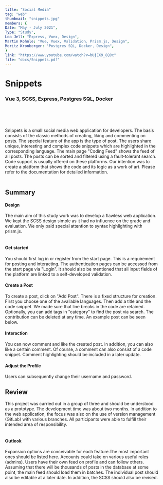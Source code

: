 ```yaml
---
title: "Social Media"
tag: "web"
thumbnail: "snippets.jpg"
members: {
Date: "May - July 2021", 
Type: "Study",
Lea Jell: "Express, Vuex, Design",        
Martin Kohnle: "Vue, Vuex, Validation, Prism.js, Design",
Moritz Kronberger: "Postgres SQL, Docker, Design",
}
link: "https://www.youtube.com/watch?v=bUjEX9_8Q0c"
file: "docs/Snippets.pdf"
---
```


# Snippets

### Vue 3, SCSS, Express, Postgres SQL, Docker <br /> <br />

<team :members="members" :link="link" :doc="file"></team>

<br /> <br />

Snippets is a small social media web application for developers. The basis consists of the classic methods of creating, liking and commenting on posts. The special feature of the app is the type of post. The users share unique, interesting and complex code snippets which are highlighted in the corresponding language. The main page "Coding Feed" shows the feed of all posts. The posts can be sorted and filtered using a fault-tolerant search. Code support is usually offered on these platforms. Our intention was to create a platform that shows the code and its logic as a work of art. Please refer to the documentation for detailed information. <br /> <br />

<image-loader height="overview_image_wide" image="dev/snippets/title"></image-loader>

## Summary

#### Design

The main aim of this study work was to develop a flawless web application. We kept the SCSS design simple as it had no influence on the grade and evaluation. We only paid special attention to syntax highlighting with prism.js.<br /> <br />

#### Get started

You should first log in or register from the start page. This is a requirement for posting and interacting. The authentication pages can be accessed
from the start page via "Login". It should also be mentioned that all input fields of the platform are linked to a self-developed validation.

<image-loader height="overview_image_portrait" image="dev/snippets/login"></image-loader>

#### Create a Post

To create a post, click on "Add Post". There is a fixed structure for creation. First you choose one of the available languages. Then add a title and the code snippet. We made sure that line breaks in the code are retained. Optionally, you can add tags in "category" to find the post via search. 
The contribution can be deleted at any time. An example post can be seen below.

<image-loader height="overview_image_wide" image="dev/snippets/first"></image-loader>


#### Interaction<br />
You can now comment and like the created post. In addition, you can also like a certain comment. Of course, a comment can also consist of a code snippet. Comment highlighting should be included in a later update.
<image-loader height="overview_image_wide" image="dev/snippets/comment"></image-loader>



#### Adjust the Profile

Users can subsequently change their username and password.

<image-loader height="overview_image_wide" image="dev/snippets/profile"></image-loader>

## Review <br />

This project was carried out in a group of three and should be understood as a prototype. The development time was about two months. In addition to the web application, the focus was also on the use of version management (GitLab) with various branches. All participants were able to fulfill their intended area of responsibility.
<br /> <br />

#### Outlook <br />

Expansion options are conceivable for each feature.The most important ones should be listed here. Accounts could take on various useful roles (admins).  Users have their own feed on profile and can follow others. Assuming that there will be thousands of posts in the database at some point, the main feed should load them in batches. The individual post should also be editable at a later date. In addition, the SCSS should also be revised.
